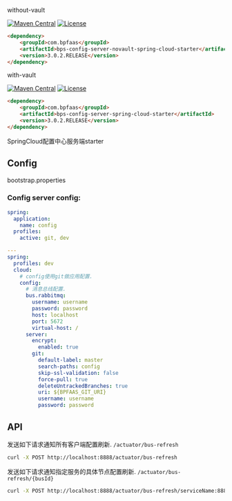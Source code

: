 

without-vault

[![Maven Central](https://maven-badges.herokuapp.com/maven-central/com.bpfaas/bps-config-server-novault-spring-cloud-starter/badge.svg)](https://maven-badges.herokuapp.com/maven-central/com.bpfaas/bps-config-server-novault-spring-cloud-starter/)
[![License](https://img.shields.io/github/license/bpfaas/java-bps-config-server-novault-spring-cloud-starter)](https://opensource.org/licenses/MIT)


```html
<dependency>
    <groupId>com.bpfaas</groupId>
    <artifactId>bps-config-server-novault-spring-cloud-starter</artifactId>
    <version>3.0.2.RELEASE</version>
</dependency>
```

with-vault

[![Maven Central](https://maven-badges.herokuapp.com/maven-central/com.bpfaas/bps-config-server-spring-cloud-starter/badge.svg)](https://maven-badges.herokuapp.com/maven-central/com.bpfaas/bps-config-server-spring-cloud-starter/)
[![License](https://img.shields.io/github/license/bpfaas/java-bps-config-server-spring-cloud-starter)](https://opensource.org/licenses/MIT)


```html
<dependency>
    <groupId>com.bpfaas</groupId>
    <artifactId>bps-config-server-spring-cloud-starter</artifactId>
    <version>3.0.2.RELEASE</version>
</dependency>
```

SpringCloud配置中心服务端starter

## Config

bootstrap.properties

### Config server config:

```yaml
spring:
  application:
    name: config
  profiles:
    active: git, dev

---
spring:
  profiles: dev
  cloud:
    # config使用git做应用配置.
    config:
      # 消息总线配置.
      bus.rabbitmq:
        username: username
        password: password
        host: localhost
        port: 5672
        virtual-host: /
      server:
        encrypt:
          enabled: true
        git:
          default-label: master
          search-paths: config
          skip-ssl-validation: false
          force-pull: true
          deleteUntrackedBranches: true
          uri: ${BPFAAS_GIT_URI}
          username: username
          password: password
```

## API

发送如下请求通知所有客户端配置刷新. `/actuator/bus-refresh`

```bash
curl -X POST http://localhost:8888/actuator/bus-refresh
```

发送如下请求通知指定服务的具体节点配置刷新. `/actuator/bus-refresh/{busId}`

```bash
curl -X POST http://localhost:8888/actuator/bus-refresh/serviceName:8888:c01b9ae0eb94423caddf435edc941265
```